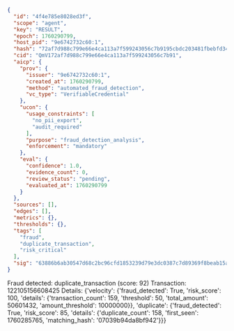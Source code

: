 ```json
{
  "id": "4f4e785e8028ed3f",
  "scope": "agent",
  "key": "RESULT",
  "epoch": 1760290799,
  "host_pid": "9e6742732c60:1",
  "hash": "72af7d988c799e66e4ca113a7f599243056c7b9195cbdc203481fbebfd34e45c",
  "cid": "QmV172af7d988c799e66e4ca113a7f599243056c7b91",
  "aicp": {
    "prov": {
      "issuer": "9e6742732c60:1",
      "created_at": 1760290799,
      "method": "automated_fraud_detection",
      "vc_type": "VerifiableCredential"
    },
    "ucon": {
      "usage_constraints": [
        "no_pii_export",
        "audit_required"
      ],
      "purpose": "fraud_detection_analysis",
      "enforcement": "mandatory"
    },
    "eval": {
      "confidence": 1.0,
      "evidence_count": 0,
      "review_status": "pending",
      "evaluated_at": 1760290799
    }
  },
  "sources": [],
  "edges": [],
  "metrics": {},
  "thresholds": {},
  "tags": [
    "fraud",
    "duplicate_transaction",
    "risk_critical"
  ],
  "sig": "63886b6ab30547d68c2bc96cfd1853239d79e3dc0387c7d89369f8beab15a5b4"
}
```

Fraud detected: duplicate_transaction (score: 92)
Transaction: 122105156608425
Details: {'velocity': {'fraud_detected': True, 'risk_score': 100, 'details': {'transaction_count': 159, 'threshold': 50, 'total_amount': 50601432, 'amount_threshold': 10000000}}, 'duplicate': {'fraud_detected': True, 'risk_score': 85, 'details': {'duplicate_count': 158, 'first_seen': 1760285765, 'matching_hash': '07039b94da8bf942'}}}